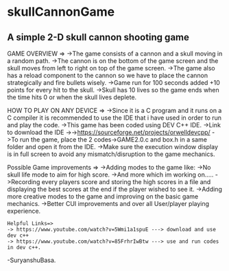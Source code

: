# skullCannonGame
## A simple 2-D skull cannon shooting game ##

GAME OVERVIEW =>
  ->The game consists of a cannon and a skull moving in a random path.
  ->The cannon is on the bottom of the game screen and the skull moves from left to right on top of the game screen.
  ->The game also has a reload component to the cannon so we have to place the cannon strategically and fire bullets wisely.
  ->Game run for 100 seconds added +10 points for every hit to the skull.
  ->Skull has 10 lives so the game ends when the time hits 0 or when the skull lives deplete.
  
  HOW TO PLAY ON ANY DEVICE =>
    ->Since it is a C program and it runs on a C compiler it is recommended to use the IDE that i have used in order to run and play the code.
    ->This game has been coded using DEV C++ IDE.
    ->Link to download the IDE ->->https://sourceforge.net/projects/orwelldevcpp/
    ->To run the game, place the 2 codes->GAME2.0.c and box.h in a same folder and open it from the IDE.
    ->Make sure the execution window display is in full screen to avoid any mismatch/disruption to the game mechanics.
  
  Possible Game improvements =>
    ->Adding modes to the game like:
                                    ->No skull life mode to aim for high score.
                                    ->And more which im working on.....
    ->Recording every players score and storing the high scores in a file and displaying the best
                                      scores at the end if the player wished to see it.
    ->Adding more creative modes to the game and improving on the basic game mechanics.
    ->Better CUI improvements and over all User/player playing experience.
   
   
    Helpful Links=>
    -> https://www.youtube.com/watch?v=5Wmi1a1spuE ---> download and use dev c++
    -> https://www.youtube.com/watch?v=85FrhrIwBtw ---> use and run codes in dev c++.


 
  
-SuryanshuBasa.
